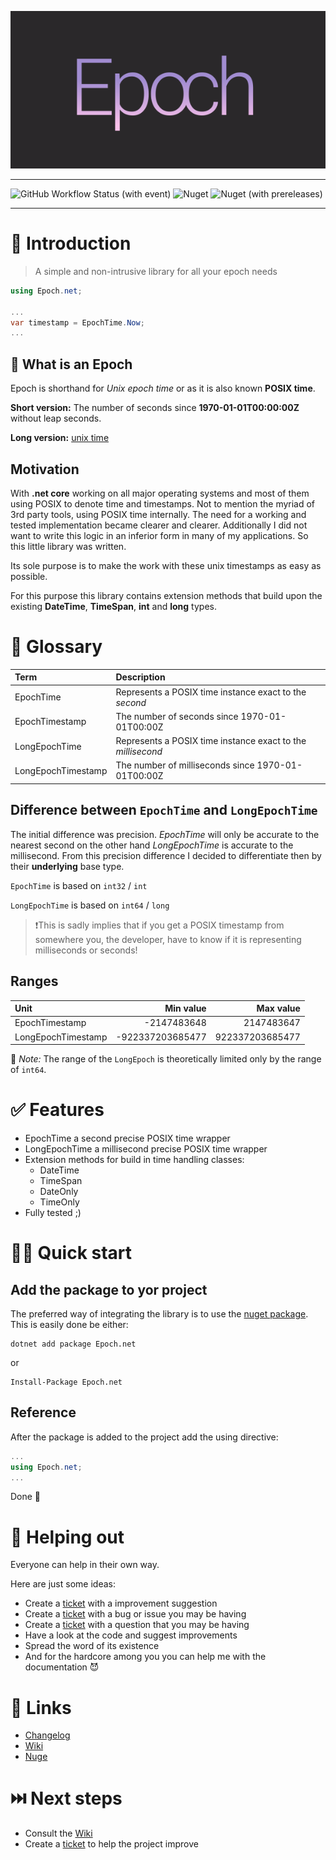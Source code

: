 ![](https://raw.githubusercontent.com/dejanfajfar/epoch.net/master/images/logo.png)

---

![GitHub Workflow Status (with event)](https://img.shields.io/github/actions/workflow/status/dejanfajfar/epoch.net/dotnet.yml?style=flat-square)
![Nuget](https://img.shields.io/nuget/dt/epoch.net?style=flat-square&link=https%3A%2F%2Fwww.nuget.org%2Fpackages%2FEpoch.net)
![Nuget (with prereleases)](https://img.shields.io/nuget/vpre/epoch.net?style=flat-square&link=https%3A%2F%2Fwww.nuget.org%2Fpackages%2FEpoch.net)

---

# 👋 Introduction

> A simple and non-intrusive library for all your epoch needs

```csharp
using Epoch.net;

...
var timestamp = EpochTime.Now;
...

```

## 🤔 What is an Epoch

Epoch is shorthand for _Unix epoch time_ or as it is also known __POSIX time__.

__Short version:__ The number of seconds since __1970-01-01T00:00:00Z__ without leap seconds.

__Long version:__ [unix time](https://en.wikipedia.org/wiki/Unix_time)

## Motivation

With __.net core__ working on all major operating systems and most of them using POSIX to denote time and timestamps.
Not to mention the myriad of 3rd party tools, using POSIX time internally. The need for a working and tested implementation became clearer and clearer.
Additionally I did not want to write this logic in an inferior form in many of my applications.
So this little library was written.

Its sole purpose is to make the work with these unix timestamps as easy as possible.

For this purpose this library contains extension methods that build upon the existing __DateTime__, __TimeSpan__, __int__ and __long__ types.

# 📖 Glossary

| Term | Description |
|:-----|:-------------|
| EpochTime | Represents a POSIX time instance exact to the _second_ |
| EpochTimestamp | The number of seconds since 1970-01-01T00:00Z |
| LongEpochTime | Represents a POSIX time instance exact to the _millisecond_ |
| LongEpochTimestamp | The number of milliseconds since 1970-01-01T00:00Z |

## Difference between `EpochTime` and `LongEpochTime`

The initial difference was precision. _EpochTime_ will only be accurate to the nearest second on the other hand _LongEpochTime_ is accurate to the millisecond.
From this precision difference I decided to differentiate then by their __underlying__ base type.

`EpochTime` is based on `int32` / `int`

`LongEpochTime` is based on `int64` / `long`  

> ❗This is sadly implies that if you get a POSIX timestamp from somewhere you, the developer, have to know if it is representing milliseconds or seconds!

## Ranges

| Unit | Min value | Max value |
|:----|----:|----:|
| EpochTimestamp | -2147483648 | 2147483647 |
| LongEpochTimestamp | -922337203685477 | 922337203685477 |

📝 _Note:_ The range of the `LongEpoch` is theoretically limited only by the range of `int64`.

# ✅ Features

- EpochTime a second precise POSIX time wrapper
- LongEpochTime a millisecond precise POSIX time wrapper
- Extension methods for build in time handling classes:
  - DateTime
  - TimeSpan
  - DateOnly
  - TimeOnly
- Fully tested ;)

# 🏃‍♂️ Quick start

## Add the package to yor project

The preferred way of integrating the library is to use the [nuget package](https://www.nuget.org/packages/Epoch.net). This is easily done be either: 

```shell
dotnet add package Epoch.net
```

or

```shell
Install-Package Epoch.net
```

## Reference

After the package is added to the project add the using directive:

```csharp
...
using Epoch.net;
...
```

Done 🎉

# 🦮 Helping out

Everyone can help in their own way. 

Here are just some ideas:

- Create a [ticket](https://github.com/dejanfajfar/epoch.net/issues) with a improvement suggestion
- Create a [ticket](https://github.com/dejanfajfar/epoch.net/issues) with a bug or issue you may be having
- Create a [ticket](https://github.com/dejanfajfar/epoch.net/issues) with a question that you may be having
- Have a look at the code and suggest improvements
- Spread the word of its existence
- And for the hardcore among you you can help me with the documentation 😈

# 🔗 Links

- [Changelog](https://github.com/dejanfajfar/epoch.net/blob/master/CHANGELOG.md)
- [Wiki](https://github.com/dejanfajfar/epoch.net/wiki)
- [Nuge](https://www.nuget.org/packages/Epoch.net)

# ⏭️ Next steps

- Consult the [Wiki](https://github.com/dejanfajfar/epoch.net/wiki)
- Create a [ticket](https://github.com/dejanfajfar/epoch.net/issues) to help the project improve